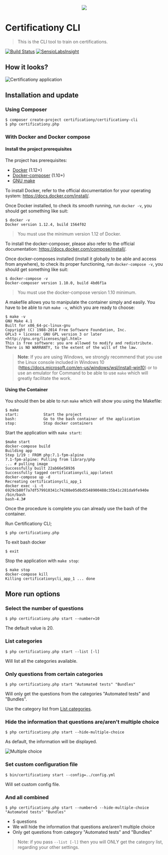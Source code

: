 <p align="center">
    <img src="https://avatars0.githubusercontent.com/u/8029934?v=3&s=200">
</p>

# Certificationy CLI
> This is the CLI tool to train on certifications.

[![Build Status](https://secure.travis-ci.org/certificationy/certificationy-cli.png?branch=master)](http://travis-ci.org/certificationy/certificationy-cli)
[![SensioLabsInsight](https://insight.sensiolabs.com/projects/cd3b6bc1-632e-491a-abfc-43edc390e1cc/mini.png)](https://insight.sensiolabs.com/projects/cd3b6bc1-632e-491a-abfc-43edc390e1cc)

## How it looks?

![Certificationy application](https://cloud.githubusercontent.com/assets/1247388/17698070/434e3944-63b9-11e6-80c6-91706dbbea50.png "Certificationy application")

## Installation and update

### Using Composer
```
$ composer create-project certificationy/certificationy-cli
$ php certificationy.php
```

### With Docker and Docker compose

#### Install the project prerequisites

The project has prerequisites:

- [Docker][docker] (1.12+)
- [Docker-composer][docker-compose] (1.10+)
- [GNU make][make]

To install Docker, refer to the official documentation for your operating system: https://docs.docker.com/install/.

Once Docker installed, to check its smooth running, run `docker -v`, you should get something like suit:

```
$ docker -v
Docker version 1.12.4, build 1564f02
```
> You must use the minimum version 1.12 of Docker.

To install the docker-composer, please also refer to the official documentation: https://docs.docker.com/compose/install/.

Once docker-composes installed (install it globally to be able and access from anywhere), to check its proper functioning, run `docker-compose -v`, you should get something like suit:

```
$ docker-compose -v
Docker-composer version 1.10.0, build 4bd6f1a
```

> You must use the docker-compose version 1.10 minimum.

A makefile allows you to manipulate the container simply and easily.
You have to be able to run `make -v`, which you are ready to choose:

```
$ make -v
GNU Make 4.1
Built for x86_64-pc-linux-gnu
Copyright (C) 1988-2014 Free Software Foundation, Inc.
GPLv3 + license: GNU GPL version 3 or later <http://gnu.org/licenses/gpl.html>
This is free software: you are allowed to modify and redistribute.
There is NO WARRANTY, to the extent of the will of the law.
```

> **Note**: If you are using Windows, we strongly recommend that you use the Linux console included in
> Windows 10 (https://docs.microsoft.com/en-us/windows/wsl/install-win10) or to use an emulator for
> Command to be able to use `make` which will greatly facilitate the work.

#### Using the Container

You should then be able to run `make` which will show you using the Makefile:

```
$ make
start:           Start the project
bash:            Go to the bash container of the application
stop:            Stop docker containers
```

Start the application with `make start`:

```
$make start
docker-compose build
Building app
Step 1/19 : FROM php:7.1-fpm-alpine
7.1-fpm-alpine: Pulling from library/php
... # pulling image
Successfully built 22ab66e58936
Successfully tagged certificationycli_app:latest
docker-compose up -d
Recreating certificationycli_app_1
docker exec -i -t 6929cb80f7a7df579910341c74208e05d6d5548900488c35b41c281da9fe940e /bin/bash
bash-4.3# 
```

Once the procedure is complete you can already use the bash of the container.

Run Certificationy CLI;

```
$ php certificationy.php
```

To exit bash docker

```
$ exit 
```

Stop the application with `make stop`:

```
$ make stop 
docker-compose kill
Killing certificationycli_app_1 ... done
```

## More run options

### Select the number of questions
```
$ php certificationy.php start --number=10
```

The default value is 20.

### List categories
```
$ php certificationy.php start --list [-l]
```

Will list all the categories available.

### Only questions from certain categories
```
$ php certificationy.php start "Automated tests" "Bundles"
```

Will only get the questions from the categories "Automated tests" and "Bundles".

Use the category list from [List categories](#list-categories).

### Hide the information that questions are/aren't multiple choice
```
$ php certificationy.php start --hide-multiple-choice
```

As default, the information will be displayed.

![Multiple choice](https://cloud.githubusercontent.com/assets/795661/3308225/721b5324-f679-11e3-8d9d-62ba32cd8e32.png "Multiple choice")

### Set custom configuration file
```
$ bin/certificationy start --config=../config.yml
```

Will set custom config file.

### And all combined
```
$ php certificationy.php start --number=5 --hide-multiple-choice "Automated tests" "Bundles"
```

* 5 questions
* We will hide the information that questions are/aren't multiple choice
* Only get questions from category "Automated tests" and "Bundles"

> Note: if you pass `--list [-l]` then you will ONLY get the category list, regarding your other settings.

[docker]: https://www.docker.com
[docker-compose]: https://docs.docker.com/compose/install/
[make]: https://www.gnu.org/software/make/
